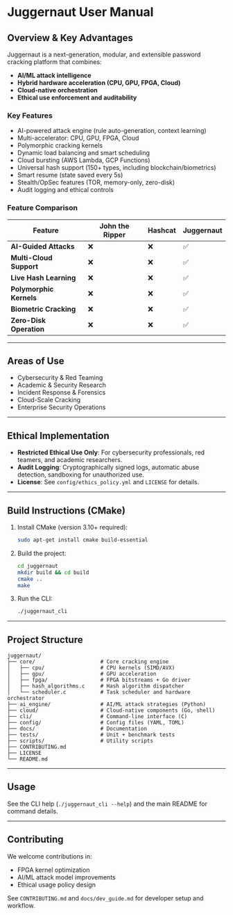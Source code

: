 # Juggernaut User Manual

## Overview & Key Advantages

Juggernaut is a next-generation, modular, and extensible password cracking platform that combines:
- **AI/ML attack intelligence**
- **Hybrid hardware acceleration (CPU, GPU, FPGA, Cloud)**
- **Cloud-native orchestration**
- **Ethical use enforcement and auditability**

### Key Features
- AI-powered attack engine (rule auto-generation, context learning)
- Multi-accelerator: CPU, GPU, FPGA, Cloud
- Polymorphic cracking kernels
- Dynamic load balancing and smart scheduling
- Cloud bursting (AWS Lambda, GCP Functions)
- Universal hash support (150+ types, including blockchain/biometrics)
- Smart resume (state saved every 5s)
- Stealth/OpSec features (TOR, memory-only, zero-disk)
- Audit logging and ethical controls

### Feature Comparison

| Feature             | John the Ripper | Hashcat | Juggernaut |
|---------------------|-----------------|---------|------------|
| **AI-Guided Attacks**   | ❌              | ❌      | ✅         |
| **Multi-Cloud Support** | ❌              | ❌      | ✅         |
| **Live Hash Learning**  | ❌              | ❌      | ✅         |
| **Polymorphic Kernels** | ❌              | ❌      | ✅         |
| **Biometric Cracking**  | ❌              | ❌      | ✅         |
| **Zero-Disk Operation** | ❌              | ❌      | ✅         |

---

## Areas of Use
- Cybersecurity & Red Teaming
- Academic & Security Research
- Incident Response & Forensics
- Cloud-Scale Cracking
- Enterprise Security Operations

---

## Ethical Implementation
- **Restricted Ethical Use Only**: For cybersecurity professionals, red teamers, and academic researchers.
- **Audit Logging**: Cryptographically signed logs, automatic abuse detection, sandboxing for unauthorized use.
- **License**: See `config/ethics_policy.yml` and `LICENSE` for details.

---

## Build Instructions (CMake)

1. Install CMake (version 3.10+ required):
   ```bash
   sudo apt-get install cmake build-essential
   ```
2. Build the project:
   ```bash
   cd juggernaut
   mkdir build && cd build
   cmake ..
   make
   ```
3. Run the CLI:
   ```bash
   ./juggernaut_cli
   ```

---

## Project Structure

```
juggernaut/
├── core/                     # Core cracking engine
│   ├── cpu/                  # CPU kernels (SIMD/AVX)
│   ├── gpu/                  # GPU acceleration
│   ├── fpga/                 # FPGA bitstreams + Go driver
│   ├── hash_algorithms.c     # Hash algorithm dispatcher
│   └── scheduler.c           # Task scheduler and hardware orchestrator
├── ai_engine/                # AI/ML attack strategies (Python)
├── cloud/                    # Cloud-native components (Go, shell)
├── cli/                      # Command-line interface (C)
├── config/                   # Config files (YAML, TOML)
├── docs/                     # Documentation
├── tests/                    # Unit + benchmark tests
├── scripts/                  # Utility scripts
├── CONTRIBUTING.md
├── LICENSE
└── README.md
```

---

## Usage

See the CLI help (`./juggernaut_cli --help`) and the main README for command details.

---

## Contributing

We welcome contributions in:
- FPGA kernel optimization
- AI/ML attack model improvements
- Ethical usage policy design

See `CONTRIBUTING.md` and `docs/dev_guide.md` for developer setup and workflow.
